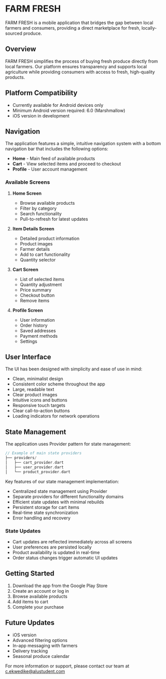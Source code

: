 # FARM FRESH

FARM FRESH is a mobile application that bridges the gap between local farmers and consumers, providing a direct marketplace for fresh, locally-sourced produce.

## Overview

FARM FRESH simplifies the process of buying fresh produce directly from local farmers. Our platform ensures transparency and supports local agriculture while providing consumers with access to fresh, high-quality products.

## Platform Compatibility

- Currently available for Android devices only
- Minimum Android version required: 6.0 (Marshmallow)
- iOS version in development

## Navigation

The application features a simple, intuitive navigation system with a bottom navigation bar that includes the following options:

- **Home** - Main feed of available products
- **Cart** - View selected items and proceed to checkout
- **Profile** - User account management

### Available Screens

1. **Home Screen**
   - Browse available products
   - Filter by category
   - Search functionality
   - Pull-to-refresh for latest updates

2. **Item Details Screen**
   - Detailed product information
   - Product images
   - Farmer details
   - Add to cart functionality
   - Quantity selector

3. **Cart Screen**
   - List of selected items
   - Quantity adjustment
   - Price summary
   - Checkout button
   - Remove items

4. **Profile Screen**
   - User information
   - Order history
   - Saved addresses
   - Payment methods
   - Settings

## User Interface

The UI has been designed with simplicity and ease of use in mind:

- Clean, minimalist design
- Consistent color scheme throughout the app
- Large, readable text
- Clear product images
- Intuitive icons and buttons
- Responsive touch targets
- Clear call-to-action buttons
- Loading indicators for network operations

## State Management

The application uses Provider pattern for state management:

```dart
// Example of main state providers
├── providers/
│   ├── cart_provider.dart
│   ├── user_provider.dart
│   └── product_provider.dart
```

Key features of our state management implementation:

- Centralized state management using Provider
- Separate providers for different functionality domains
- Efficient state updates with minimal rebuilds
- Persistent storage for cart items
- Real-time state synchronization
- Error handling and recovery

### State Updates

- Cart updates are reflected immediately across all screens
- User preferences are persisted locally
- Product availability is updated in real-time
- Order status changes trigger automatic UI updates

## Getting Started

1. Download the app from the Google Play Store
2. Create an account or log in
3. Browse available products
4. Add items to cart
5. Complete your purchase

## Future Updates

- iOS version
- Advanced filtering options
- In-app messaging with farmers
- Delivery tracking
- Seasonal produce calendar

For more information or support, please contact our team at c.ekwedike@alustudent.com
